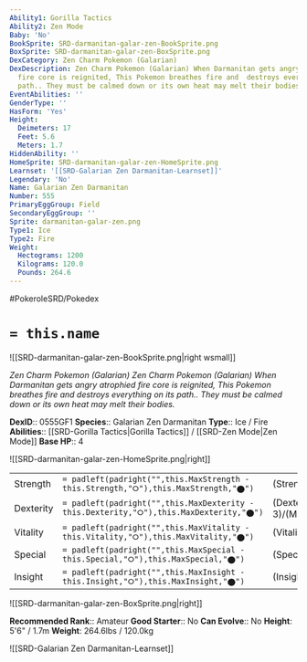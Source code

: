 ```yaml
---
Ability1: Gorilla Tactics
Ability2: Zen Mode
Baby: 'No'
BookSprite: SRD-darmanitan-galar-zen-BookSprite.png
BoxSprite: SRD-darmanitan-galar-zen-BoxSprite.png
DexCategory: Zen Charm Pokemon (Galarian)
DexDescription: Zen Charm Pokemon (Galarian) When Darmanitan gets angry  atrophied
  fire core is reignited, This Pokemon breathes fire and  destroys everything on its
  path.. They must be calmed down or its own heat may melt their bodies.
EventAbilities: ''
GenderType: ''
HasForm: 'Yes'
Height:
  Deimeters: 17
  Feet: 5.6
  Meters: 1.7
HiddenAbility: ''
HomeSprite: SRD-darmanitan-galar-zen-HomeSprite.png
Learnset: '[[SRD-Galarian Zen Darmanitan-Learnset]]'
Legendary: 'No'
Name: Galarian Zen Darmanitan
Number: 555
PrimaryEggGroup: Field
SecondaryEggGroup: ''
Sprite: darmanitan-galar-zen.png
Type1: Ice
Type2: Fire
Weight:
  Hectograms: 1200
  Kilograms: 120.0
  Pounds: 264.6
---
```


#PokeroleSRD/Pokedex

# `= this.name`

![[SRD-darmanitan-galar-zen-BookSprite.png|right wsmall]]

*Zen Charm Pokemon (Galarian)*
*Zen Charm Pokemon (Galarian) When Darmanitan gets angry  atrophied fire core is reignited, This Pokemon breathes fire and  destroys everything on its path.. They must be calmed down or its own heat may melt their bodies.*

**DexID**:: 0555GF1
**Species**:: Galarian Zen Darmanitan
**Type**:: Ice / Fire
**Abilities**:: [[SRD-Gorilla Tactics|Gorilla Tactics]] / [[SRD-Zen Mode|Zen Mode]]
**Base HP**:: 4

![[SRD-darmanitan-galar-zen-HomeSprite.png|right]]

|           |                                                                                        |                                          |
| --------- | -------------------------------------------------------------------------------------- | ---------------------------------------- |
| Strength  | `= padleft(padright("",this.MaxStrength - this.Strength,"⭘"),this.MaxStrength,"⬤")`    | (Strength::4)/(MaxStrength::8)   |
| Dexterity | `= padleft(padright("",this.MaxDexterity - this.Dexterity,"⭘"),this.MaxDexterity,"⬤")` | (Dexterity:: 3)/(MaxDexterity::7) |
| Vitality  | `= padleft(padright("",this.MaxVitality - this.Vitality,"⭘"),this.MaxVitality,"⬤")`    | (Vitality::2)/(MaxVitality::4)   |
| Special   | `= padleft(padright("",this.MaxSpecial - this.Special,"⭘"),this.MaxSpecial,"⬤")`       | (Special::1)/(MaxSpecial::3)     |
| Insight   | `= padleft(padright("",this.MaxInsight - this.Insight,"⭘"),this.MaxInsight,"⬤")`       | (Insight::2)/(MaxInsight::4)     |

![[SRD-darmanitan-galar-zen-BoxSprite.png|right]]

**Recommended Rank**:: Amateur
**Good Starter**:: No
**Can Evolve**:: No
**Height**: 5'6" / 1.7m
**Weight**: 264.6lbs / 120.0kg

![[SRD-Galarian Zen Darmanitan-Learnset]]